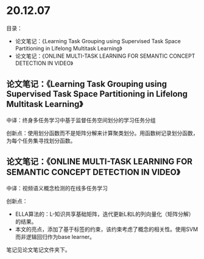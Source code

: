 # 20.12.07
目录：
 - 论文笔记：《Learning Task Grouping using Supervised Task Space Partitioning in Lifelong Multitask Learning》
 - 论文笔记：《ONLINE MULTI-TASK LEARNING FOR SEMANTIC CONCEPT DETECTION IN VIDEO》

## 论文笔记：《Learning Task Grouping using Supervised Task Space Partitioning in Lifelong Multitask Learning》
中译：终身多任务学习中基于监督任务空间划分的学习任务分组

创新点：使用划分函数而不是矩阵分解来计算聚类划分。用函数树记录划分函数，为每个任务集寻找划分函数。

## 论文笔记：《ONLINE MULTI-TASK LEARNING FOR SEMANTIC CONCEPT DETECTION IN VIDEO》
中译：视频语义概念检测的在线多任务学习

创新点：
- ELLA算法的：L-知识共享基础矩阵，迭代更新L和L的列向量化（矩阵分解）的结果。
- 本文的亮点，添加了基于标签的约束，该约束考虑了概念的相关性。使用SVM而非逻辑回归作为base learner。

笔记见论文笔记文件夹下。


